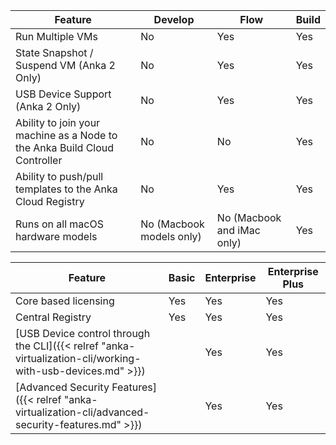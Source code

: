 | **Feature** | **Develop** | **Flow** | **Build** |
| --- | --- | --- | --- |
| Run Multiple VMs | No | Yes | Yes |
| State Snapshot / Suspend VM (Anka 2 Only) | No | Yes | Yes |
| USB Device Support (Anka 2 Only) | No | Yes | Yes |
| Ability to join your machine as a Node to the Anka Build Cloud Controller | No | No | Yes |
| Ability to push/pull templates to the Anka Cloud Registry | No | Yes | Yes |
| Runs on all macOS hardware models | No (Macbook models only) | No (Macbook and iMac only) | Yes |

**Feature** | **Basic** | **Enterprise** | **Enterprise Plus**
--- | --- | --- |  ---
Core based licensing | Yes | Yes | Yes
Central Registry | Yes | Yes | Yes
[USB Device control through the CLI]({{< relref "anka-virtualization-cli/working-with-usb-devices.md" >}}) |    | Yes | Yes
[Advanced Security Features]({{< relref "anka-virtualization-cli/advanced-security-features.md" >}}) |    | Yes | Yes